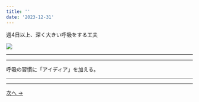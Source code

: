 ```yaml
---
title: ''
date: '2023-12-31'
---
```

週4日以上、深く大きい呼吸をする工夫

![](/images/2_b_01.jpg)
***
***
呼吸の習慣に「アイディア」を加える。
***
***
[ 次へ → ](/posts/2-02-1)
